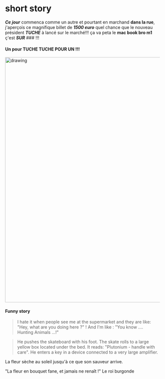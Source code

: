 # short story

***Ce jour*** commenca comme un autre et pourtant en marchand **dans la rue**, j'aperçois ce magnifique billet de ***1500 euro*** quel chance que le nouveau président ***TUCHE*** à lancé sur le marché!!! ça va peta le **mac book bro m1** ç'est ***SUR*** ### !!!
#### Un pour TUCHE TUCHE POUR UN !!!

<img src="https://i.ytimg.com/vi/_kty5oWpEGk/maxresdefault.jpg" alt="drawing" width="800"/>

#### Funny story

> I hate it when people see me at the supermarket and they are like: "Hey, what are you doing here ?" !
> And I'm like : "You know .... Hunting Animals ...!"

> He pushes the skateboard with his foot. The skate rolls to a large yellow box located under the bed. It reads: "Plutonium - handle with care". He enters a key in a device connected to a very large amplifier.  

La fleur sèche au soleil jusqu'à ce que son sauveur arrive.

"La fleur en bouquet fane, et jamais ne renaît !" Le roi burgonde
